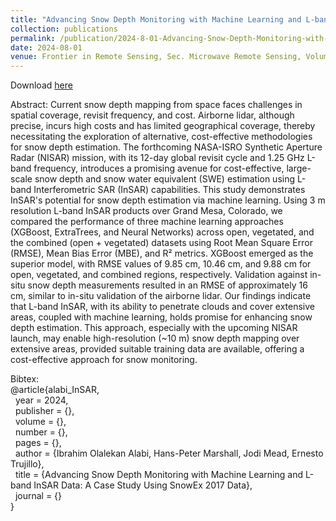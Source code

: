 ```yaml
---
title: "Advancing Snow Depth Monitoring with Machine Learning and L-band InSAR Data: A Case Study Using SnowEx 2017 Data"
collection: publications
permalink: /publication/2024-8-01-Advancing-Snow-Depth-Monitoring-with-Machine-Learning-and-L-band-InSAR-Data-A-Case-Study-Using-SnowEx-2017-Data
date: 2024-08-01
venue: Frontier in Remote Sensing, Sec. Microwave Remote Sensing, Volume 5, 2024
---
```


Download [here](https://jodimead.github.io/files/papers/alabi_et_al.pdf)

Abstract: 
Current snow depth mapping from space faces challenges in spatial coverage, revisit frequency, and cost. Airborne lidar, although precise, incurs high costs and has limited geographical coverage, thereby necessitating the exploration of alternative, cost-effective methodologies for snow depth estimation.  The forthcoming NASA-ISRO Synthetic Aperture Radar (NISAR) mission, with its 12-day global revisit cycle and 1.25 GHz L-band frequency, introduces a promising avenue for cost-effective, large-scale snow depth and snow water equivalent (SWE) estimation using L-band Interferometric SAR (InSAR) capabilities. This study demonstrates InSAR's potential for snow depth estimation via machine learning. Using 3 m resolution L-band InSAR products over Grand Mesa, Colorado, we compared the performance of three machine learning approaches (XGBoost, ExtraTrees, and Neural Networks) across open, vegetated, and the combined (open + vegetated) datasets using Root Mean Square Error (RMSE), Mean Bias Error (MBE), and R² metrics. XGBoost emerged as the superior model, with RMSE values of 9.85 cm, 10.46 cm, and 9.88 cm for open, vegetated, and combined regions, respectively. Validation against in-situ snow depth measurements resulted in an RMSE of approximately 16 cm, similar to in-situ validation of the airborne lidar. Our findings indicate that L-band InSAR, with its ability to penetrate clouds and cover extensive areas, coupled with machine learning, holds promise for enhancing snow depth estimation. This approach, especially with the upcoming NISAR launch, may enable high-resolution (~10 m) snow depth mapping over extensive areas, provided suitable training data are available, offering a cost-effective approach for snow monitoring.


Bibtex:<br>
@article{alabi_InSAR,<br>
&nbsp;  year = 2024,<br>
&nbsp;  publisher = {},<br>
&nbsp;  volume = {},<br>
&nbsp;  number = {},<br>
&nbsp;  pages = {},<br>
&nbsp; author = {Ibrahim Olalekan Alabi, Hans-Peter Marshall, Jodi Mead, Ernesto Trujillo},<br>
&nbsp; title = {Advancing Snow Depth Monitoring with Machine Learning and L-band InSAR Data: A Case Study Using SnowEx 2017 Data},<br>
&nbsp;  journal = {}<br>
}
